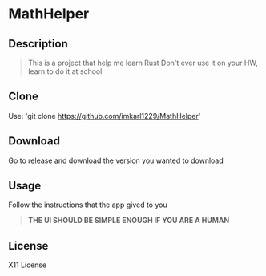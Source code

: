 # MathHelper

## Description
> This is a project that help me learn Rust
> Don't ever use it on your HW, learn to do it at school

## Clone

Use: 'git clone https://github.com/imkarl1229/MathHelper'

## Download

Go to release and download the version you wanted to download

## Usage

Follow the instructions that the app gived to you
>**THE UI SHOULD BE SIMPLE ENOUGH IF YOU ARE A HUMAN**

## License

X11 License
